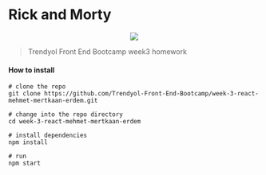 # Rick and Morty

<p align="center">
<img src="./screenshots/rickandmorty.gif">
</p>

> Trendyol Front End Bootcamp week3 homework

#### How to install

```shell
# clone the repo
git clone https://github.com/Trendyol-Front-End-Bootcamp/week-3-react-mehmet-mertkaan-erdem.git

# change into the repo directory
cd week-3-react-mehmet-mertkaan-erdem

# install dependencies
npm install

# run
npm start
```
